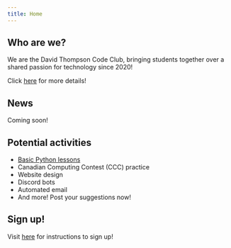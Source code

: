 ```yaml
---
title: Home
---
```


## Who are we?

We are the David Thompson Code Club,
bringing students together over a shared passion for technology
since 2020!

Click [here](/about/) for more details!

## News

Coming soon!

## Potential activities

- [Basic Python lessons](/python-intro/)
- Canadian Computing Contest (CCC) practice
- Website design
- Discord bots
- Automated email
- And more!  Post your suggestions now!

## Sign up!

Visit [here](/join/) for instructions to sign up!
